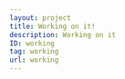```yaml
---
layout: project
title: Working on it!
description: Working on it
ID: working
tag: working
url: working
---
```

